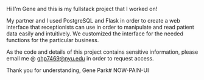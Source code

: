 Hi I'm Gene and this is my fullstack project that I worked on!

My partner and I used PostgreSQL and Flask in order to create a web interface that receptionists can use in order to manipulate and read patient data easily and intuitively. We customized the interface for the needed functions for the particular business.

As the code and details of this project contains sensitive information, please email me @ ghp7469@nyu.edu in order to request access.

Thank you for understanding,
Gene Park# NOW-PAIN-UI
